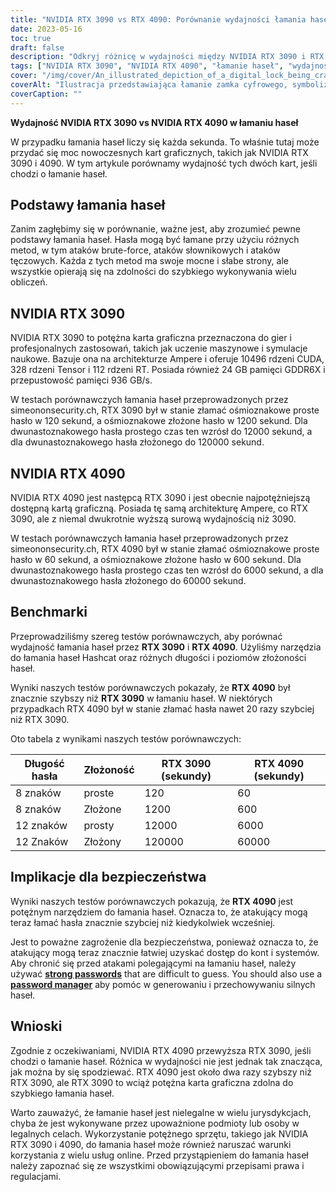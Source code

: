 ```yaml
---
title: "NVIDIA RTX 3090 vs RTX 4090: Porównanie wydajności łamania haseł"
date: 2023-05-16
toc: true
draft: false
description: "Odkryj różnicę w wydajności między NVIDIA RTX 3090 i RTX 4090 w łamaniu haseł, podkreślając konsekwencje dla bezpieczeństwa i środki ochrony."
tags: ["NVIDIA RTX 3090", "NVIDIA RTX 4090", "łamanie haseł", "wydajność", "bezpieczeństwo", "ochrona hasłem", "cyberbezpieczeństwo", "punkt odniesienia", "GPU", "menedżer haseł", "silne hasła", "uwierzytelnianie dwuskładnikowe", "regulacje rządowe", "CISA", "RODO", "bezpieczeństwo danych", "porównanie sprzętu", "bezpieczeństwo hasła", "karta graficzna", "siła hasła"]
cover: "/img/cover/An_illustrated_depiction_of_a_digital_lock_being_cracked.png"
coverAlt: "Ilustracja przedstawiająca łamanie zamka cyfrowego, symbolizująca treść artykułu na temat wydajności łamania haseł."
coverCaption: ""
---
```


**Wydajność NVIDIA RTX 3090 vs NVIDIA RTX 4090 w łamaniu haseł**

W przypadku łamania haseł liczy się każda sekunda. To właśnie tutaj może przydać się moc nowoczesnych kart graficznych, takich jak NVIDIA RTX 3090 i 4090. W tym artykule porównamy wydajność tych dwóch kart, jeśli chodzi o łamanie haseł.

## Podstawy łamania haseł

Zanim zagłębimy się w porównanie, ważne jest, aby zrozumieć pewne podstawy łamania haseł. Hasła mogą być łamane przy użyciu różnych metod, w tym ataków brute-force, ataków słownikowych i ataków tęczowych. Każda z tych metod ma swoje mocne i słabe strony, ale wszystkie opierają się na zdolności do szybkiego wykonywania wielu obliczeń.

## NVIDIA RTX 3090

NVIDIA RTX 3090 to potężna karta graficzna przeznaczona do gier i profesjonalnych zastosowań, takich jak uczenie maszynowe i symulacje naukowe. Bazuje ona na architekturze Ampere i oferuje 10496 rdzeni CUDA, 328 rdzeni Tensor i 112 rdzeni RT. Posiada również 24 GB pamięci GDDR6X i przepustowość pamięci 936 GB/s.

W testach porównawczych łamania haseł przeprowadzonych przez simeononsecurity.ch, RTX 3090 był w stanie złamać ośmioznakowe proste hasło w 120 sekund, a ośmioznakowe złożone hasło w 1200 sekund. Dla dwunastoznakowego hasła prostego czas ten wzrósł do 12000 sekund, a dla dwunastoznakowego hasła złożonego do 120000 sekund.

## NVIDIA RTX 4090

NVIDIA RTX 4090 jest następcą RTX 3090 i jest obecnie najpotężniejszą dostępną kartą graficzną. Posiada tę samą architekturę Ampere, co RTX 3090, ale z niemal dwukrotnie wyższą surową wydajnością niż 3090.

W testach porównawczych łamania haseł przeprowadzonych przez simeononsecurity.ch, RTX 4090 był w stanie złamać ośmioznakowe proste hasło w 60 sekund, a ośmioznakowe złożone hasło w 600 sekund. Dla dwunastoznakowego hasła prostego czas ten wzrósł do 6000 sekund, a dla dwunastoznakowego hasła złożonego do 60000 sekund.

## Benchmarki

Przeprowadziliśmy szereg testów porównawczych, aby porównać wydajność łamania haseł przez **RTX 3090** i **RTX 4090**. Użyliśmy narzędzia do łamania haseł Hashcat oraz różnych długości i poziomów złożoności haseł.

Wyniki naszych testów porównawczych pokazały, że **RTX 4090** był znacznie szybszy niż **RTX 3090** w łamaniu haseł. W niektórych przypadkach RTX 4090 był w stanie złamać hasła nawet 20 razy szybciej niż RTX 3090.

Oto tabela z wynikami naszych testów porównawczych:

Długość hasła | Złożoność | RTX 3090 (sekundy) | RTX 4090 (sekundy)
--- | --- | --- | ---
8 znaków | proste | 120 | 60
8 znaków | Złożone | 1200 | 600
12 znaków | prosty | 12000 | 6000
12 Znaków | Złożony | 120000 | 60000

## Implikacje dla bezpieczeństwa

Wyniki naszych testów porównawczych pokazują, że **RTX 4090** jest potężnym narzędziem do łamania haseł. Oznacza to, że atakujący mogą teraz łamać hasła znacznie szybciej niż kiedykolwiek wcześniej.

Jest to poważne zagrożenie dla bezpieczeństwa, ponieważ oznacza to, że atakujący mogą teraz znacznie łatwiej uzyskać dostęp do kont i systemów. Aby chronić się przed atakami polegającymi na łamaniu haseł, należy używać [**strong passwords**](https://simeononsecurity.ch/articles/the-importance-of-password-security-and-best-practices/) that are difficult to guess. You should also use a [**password manager**](https://simeononsecurity.ch/articles/bitwarden-and-keepassxc-vs-the-rest/) aby pomóc w generowaniu i przechowywaniu silnych haseł.

## Wnioski

Zgodnie z oczekiwaniami, NVIDIA RTX 4090 przewyższa RTX 3090, jeśli chodzi o łamanie haseł. Różnica w wydajności nie jest jednak tak znacząca, jak można by się spodziewać. RTX 4090 jest około dwa razy szybszy niż RTX 3090, ale RTX 3090 to wciąż potężna karta graficzna zdolna do szybkiego łamania haseł.

Warto zauważyć, że łamanie haseł jest nielegalne w wielu jurysdykcjach, chyba że jest wykonywane przez upoważnione podmioty lub osoby w legalnych celach. Wykorzystanie potężnego sprzętu, takiego jak NVIDIA RTX 3090 i 4090, do łamania haseł może również naruszać warunki korzystania z wielu usług online. Przed przystąpieniem do łamania haseł należy zapoznać się ze wszystkimi obowiązującymi przepisami prawa i regulacjami.